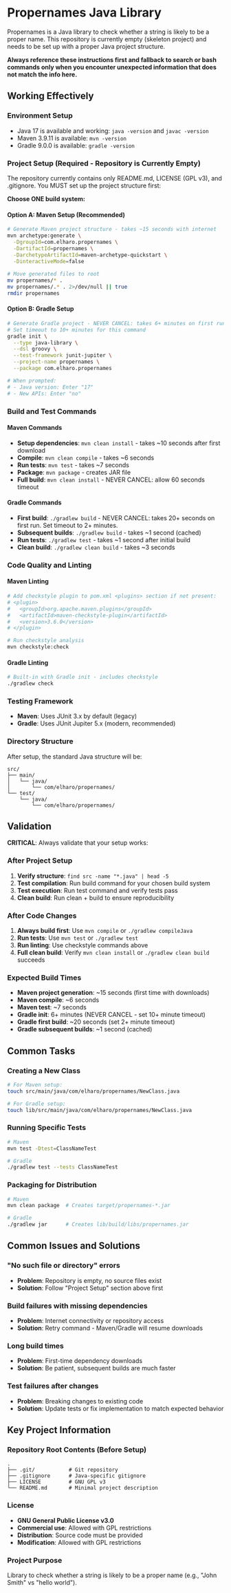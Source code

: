 # Propernames Java Library

Propernames is a Java library to check whether a string is likely to be a proper name. This repository is currently empty (skeleton project) and needs to be set up with a proper Java project structure.

**Always reference these instructions first and fallback to search or bash commands only when you encounter unexpected information that does not match the info here.**

## Working Effectively

### Environment Setup
- Java 17 is available and working: `java -version` and `javac -version`
- Maven 3.9.11 is available: `mvn -version`
- Gradle 9.0.0 is available: `gradle -version`

### Project Setup (Required - Repository is Currently Empty)
The repository currently contains only README.md, LICENSE (GPL v3), and .gitignore. You MUST set up the project structure first:

**Choose ONE build system:**

#### Option A: Maven Setup (Recommended)
```bash
# Generate Maven project structure - takes ~15 seconds with internet
mvn archetype:generate \
  -DgroupId=com.elharo.propernames \
  -DartifactId=propernames \
  -DarchetypeArtifactId=maven-archetype-quickstart \
  -DinteractiveMode=false
  
# Move generated files to root
mv propernames/* .
mv propernames/.* . 2>/dev/null || true
rmdir propernames
```

#### Option B: Gradle Setup
```bash
# Generate Gradle project - NEVER CANCEL: takes 6+ minutes on first run
# Set timeout to 10+ minutes for this command
gradle init \
  --type java-library \
  --dsl groovy \
  --test-framework junit-jupiter \
  --project-name propernames \
  --package com.elharo.propernames

# When prompted:
# - Java version: Enter "17"
# - New APIs: Enter "no"
```

### Build and Test Commands

#### Maven Commands
- **Setup dependencies**: `mvn clean install` - takes ~10 seconds after first download
- **Compile**: `mvn clean compile` - takes ~6 seconds
- **Run tests**: `mvn test` - takes ~7 seconds  
- **Package**: `mvn package` - creates JAR file
- **Full build**: `mvn clean install` - NEVER CANCEL: allow 60 seconds timeout

#### Gradle Commands
- **First build**: `./gradlew build` - NEVER CANCEL: takes 20+ seconds on first run. Set timeout to 2+ minutes.
- **Subsequent builds**: `./gradlew build` - takes ~1 second (cached)
- **Run tests**: `./gradlew test` - takes ~1 second after initial build
- **Clean build**: `./gradlew clean build` - takes ~3 seconds

### Code Quality and Linting

#### Maven Linting
```bash
# Add checkstyle plugin to pom.xml <plugins> section if not present:
# <plugin>
#   <groupId>org.apache.maven.plugins</groupId>
#   <artifactId>maven-checkstyle-plugin</artifactId>
#   <version>3.6.0</version>
# </plugin>

# Run checkstyle analysis
mvn checkstyle:check
```

#### Gradle Linting
```bash
# Built-in with Gradle init - includes checkstyle
./gradlew check
```

### Testing Framework
- **Maven**: Uses JUnit 3.x by default (legacy)
- **Gradle**: Uses JUnit Jupiter 5.x (modern, recommended)

### Directory Structure
After setup, the standard Java structure will be:
```
src/
├── main/
│   └── java/
│       └── com/elharo/propernames/
└── test/
    └── java/
        └── com/elharo/propernames/
```

## Validation

**CRITICAL**: Always validate that your setup works:

### After Project Setup
1. **Verify structure**: `find src -name "*.java" | head -5`
2. **Test compilation**: Run build command for your chosen build system
3. **Test execution**: Run test command and verify tests pass
4. **Clean build**: Run clean + build to ensure reproducibility

### After Code Changes
1. **Always build first**: Use `mvn compile` or `./gradlew compileJava`
2. **Run tests**: Use `mvn test` or `./gradlew test`
3. **Run linting**: Use checkstyle commands above
4. **Full clean build**: Verify `mvn clean install` or `./gradlew clean build` succeeds

### Expected Build Times
- **Maven project generation**: ~15 seconds (first time with downloads)
- **Maven compile**: ~6 seconds 
- **Maven test**: ~7 seconds
- **Gradle init**: 6+ minutes (NEVER CANCEL - set 10+ minute timeout)
- **Gradle first build**: ~20 seconds (set 2+ minute timeout)
- **Gradle subsequent builds**: ~1 second (cached)

## Common Tasks

### Creating a New Class
```bash
# For Maven setup:
touch src/main/java/com/elharo/propernames/NewClass.java

# For Gradle setup:
touch lib/src/main/java/com/elharo/propernames/NewClass.java
```

### Running Specific Tests
```bash
# Maven
mvn test -Dtest=ClassNameTest

# Gradle  
./gradlew test --tests ClassNameTest
```

### Packaging for Distribution
```bash
# Maven
mvn clean package  # Creates target/propernames-*.jar

# Gradle
./gradlew jar      # Creates lib/build/libs/propernames.jar
```

## Common Issues and Solutions

### "No such file or directory" errors
- **Problem**: Repository is empty, no source files exist
- **Solution**: Follow "Project Setup" section above first

### Build failures with missing dependencies
- **Problem**: Internet connectivity or repository access
- **Solution**: Retry command - Maven/Gradle will resume downloads

### Long build times
- **Problem**: First-time dependency downloads
- **Solution**: Be patient, subsequent builds are much faster

### Test failures after changes
- **Problem**: Breaking changes to existing code
- **Solution**: Update tests or fix implementation to match expected behavior

## Key Project Information

### Repository Root Contents (Before Setup)
```
.
├── .git/           # Git repository
├── .gitignore      # Java-specific gitignore
├── LICENSE         # GNU GPL v3
└── README.md       # Minimal project description
```

### License
- **GNU General Public License v3.0**
- **Commercial use**: Allowed with GPL restrictions
- **Distribution**: Source code must be provided
- **Modification**: Allowed with GPL restrictions

### Project Purpose
Library to check whether a string is likely to be a proper name (e.g., "John Smith" vs "hello world").
